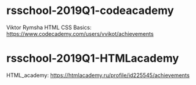 # rsschool-2019Q1-codeacademy

Viktor Rymsha
HTML CSS Basics: https://www.codecademy.com/users/vvikot/achievements

# rsschool-2019Q1-HTMLacademy
HTML_academy: https://htmlacademy.ru/profile/id225545/achievements
